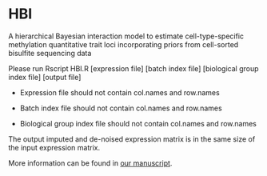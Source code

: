 # HBI
A hierarchical Bayesian interaction model to estimate cell-type-specific methylation quantitative trait loci incorporating priors from cell-sorted bisulfite sequencing data

Please run Rscript HBI.R [expression file] [batch index file] [biological group index file] [output file]

- Expression file should not contain col.names and row.names

- Batch index file should not contain col.names and row.names

- Biological group index file should not contain col.names and row.names

The output imputed and de-noised expression matrix is in the same size of the input expression matrix.

More information can be found in [our manuscript](https://www.biorxiv.org/content/10.1101/2024.02.01.578272v1).
